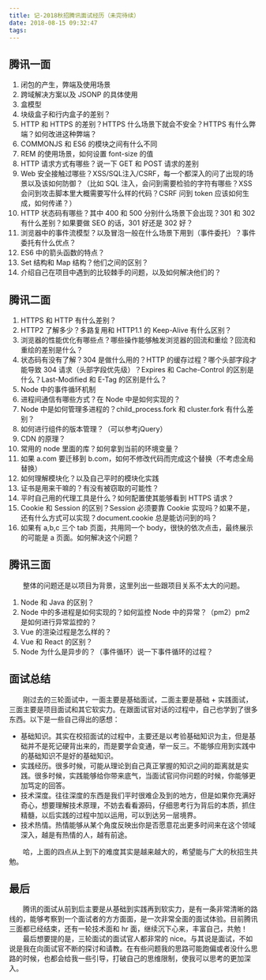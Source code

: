 ```yaml
---
title: 记-2018秋招腾讯面试经历（未完待续）
date: 2018-08-15 09:32:47
tags:
---
```


## 腾讯一面
1. 闭包的产生，弊端及使用场景
2. 跨域解决方案以及 JSONP 的具体使用
3. 盒模型
4. 块级盒子和行内盒子的差别？
5. HTTP 和 HTTPS 的差别？HTTPS 什么场景下就会不安全？HTTPS 有什么弊端？如何改进这种弊端？
6. COMMONJS 和 ES6 的模块之间有什么不同
7. REM 的使用场景，如何设置 font-size 的值
8. HTTP 请求方式有哪些？说一下 GET 和 POST 请求的差别
9. Web 安全接触过哪些？XSS/SQL注入/CSRF，每一个都深入的问了出现的场景以及该如何防御？（比如 SQL 注入，会问到需要检验的字符有哪些？XSS 会问到攻击脚本里大概需要写什么样的代码？CSRF 问到 token 应该如何生成，如何传递？）
10. HTTP 状态码有哪些？其中 400 和 500 分别什么场景下会出现？301 和 302有什么差别？如果要做 SEO 的话，301 好还是 302 好？
11. 浏览器中的事件流模型？以及冒泡一般在什么场景下用到（事件委托）？事件委托有什么优点？
12. ES6 中的箭头函数的特点？
13. Set 结构和 Map 结构？他们之间的区别？
14. 介绍自己在项目中遇到的比较棘手的问题，以及如何解决他们的？

## 腾讯二面
1. HTTPS 和 HTTP 有什么差别？
2. HTTP2 了解多少？多路复用和 HTTP1.1 的 Keep-Alive 有什么区别？
3. 浏览器的性能优化有哪些点？哪些操作能够触发浏览器的回流和重绘？回流和重绘的差别是什么？
4. 状态码有没有了解？304 是做什么用的？HTTP 的缓存过程？哪个头部字段才能导致 304 请求（头部字段优先级）？Expires 和 Cache-Control 的区别是什么？Last-Modified 和 E-Tag 的区别是什么？
5. Node 中的事件循环机制
6. 进程间通信有哪些方式？在 Node 中是如何实现的？
7. Node 中是如何管理多进程的？child_process.fork 和 cluster.fork 有什么差别？
8. 如何进行组件的版本管理？（可以参考jQuery）
9. CDN 的原理？
10. 常用的 node 里面的库？如何拿到当前的环境变量？
11. 如果 a.com 要迁移到 b.com，如何不修改代码而完成这个替换（不考虑全局替换）
12. 如何理解模块化？以及自己平时的模块化实践
13. 证书是用来干嘛的？有没有被窃取的可能性？
14. 平时自己用的代理工具是什么？如何配置使其能够看到 HTTPS 请求？
15. Cookie 和 Session 的区别？Session 必须要靠 Cookie 实现吗？如果不是，还有什么方式可以实现？document.cookie 总是能访问到的吗？
16. 如果有 a,b,c 三个 tab 页面，共用同一个 body，很快的依次点击，最终展示的可能是 a 页面。如何解决这个问题？

## 腾讯三面
　　整体的问题还是以项目为背景，这里列出一些跟项目关系不太大的问题。
1. Node 和 Java 的区别？
2. Node 中的多进程是如何实现的？如何监控 Node 中的异常？（pm2）pm2 是如何进行异常监控的？
3. Vue 的渲染过程是怎么样的？
4. Vue 和 React 的区别？
5. Node 为什么是异步的？（事件循环）说一下事件循环的过程？

## 面试总结
　　刚过去的三轮面试中，一面主要是基础面试，二面主要是基础 + 实践面试，三面主要是项目面试和其它软实力。在跟面试官对话的过程中，自己也学到了很多东西。以下是一些自己得出的感想：
- 基础知识。其实在校招面试的过程中，主要还是以考验基础知识为主，但是基础并不是死记硬背出来的，而是要学会变通，举一反三。不能够应用到实践中的基础知识不是好的基础知识。
- 实践经历。很多时候，可能从理论到自己真正掌握的知识之间的距离就是实践。很多时候，实践能够给你带来底气，当面试官问你问题的时候，你能够更加笃定的回答。
- 技术深度。往往深度的东西是我们平时很难企及到的地方，但是如果你充满好奇心，想要理解技术原理，不妨去看看源码，仔细思考行为背后的本质，抓住精髓，以后实践的过程中加以运用，可以到达另一层境界。
- 技术热情。热情能够从某个角度反映出你是否愿意花出更多时间来在这个领域深入，越是有热情的人，越有前途。

　　哈，上面的四点从上到下的难度其实是越来越大的，希望能与广大的秋招生共勉。

## 最后
　　腾讯的面试从前到后主要是从基础到实践再到软实力，是有一条非常清晰的路线的，能够考察到一个面试者的方方面面，是一次非常全面的面试体验。目前腾讯三面都已经结束，还有一轮技术面和 hr 面，继续沉下心来，丰富自己，共勉！
　　最后想要提的是，三轮面试的面试官人都非常的 nice。与其说是面试，不如说是我在向面试官不断的探讨和请教。在有些问题我的思路可能跑偏或者没什么思路的时候，也都会给我一些引导，打破自己的思维限制，使我可以思考的更加深入。
